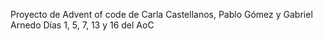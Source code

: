 Proyecto de Advent of code de Carla Castellanos, Pablo Gómez y Gabriel Arnedo
Días 1, 5, 7, 13 y 16 del AoC
